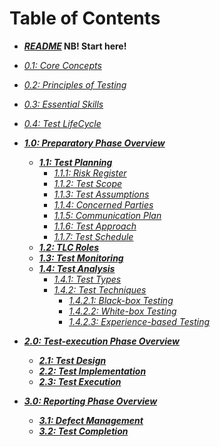 # Table of Contents

* ***[README](/README.md)* NB! Start here!**
* *[0.1: Core Concepts](/0/1.Core_Concepts.md)*
* *[0.2: Principles of Testing](/0/2.Principles_of_Testing.md)*
* *[0.3: Essential Skills](/0/3.Essential_Skills.md)*
* *[0.4: Test LifeCycle](/0/4.Test_LifeCycle.md)*

* ***[1.0: Preparatory Phase Overview](/1/0.Preparatory_Phase_Overview.md)***
  * ***[1.1: Test Planning](/1/1.Test_Planning.md)***
    * *[1.1.1: Risk Register](/1/1/1.Risk_Register.md)*
    * *[1.1.2: Test Scope](/1/1/2.Test_Scope.md)*
    * *[1.1.3: Test Assumptions](/1/1/3.Test_Assumptions.md)*
    * *[1.1.4: Concerned Parties](/1/1/4.Concerned_Parties.md)*
    * *[1.1.5: Communication Plan](/1/1/5.Communication_Plan.md)*
    * *[1.1.6: Test Approach](/1/1/6.Test_Approach.md)*
    * *[1.1.7: Test Schedule](/1/1/7.Test_Schedule.md)*
  * ***[1.2: TLC Roles](/1/2.TLC_Roles.md)***
  * ***[1.3: Test Monitoring](/1/3.Test_Monitoring.md)***
  * ***[1.4: Test Analysis](/1/4.Test_Analysis.md)***
    * *[ 1.4.1: Test Types](/1/4/1.Test_Types.md)*
    * *[ 1.4.2: Test Techniques](/1/4/2.Test_Techniques.md)*
      * *[ 1.4.2.1: Black-box Testing](/1/4/2/1.Black_Box_Testing.md)*
      * *[ 1.4.2.2: White-box Testing](/1/4/2/2.White_Box_Testing.md)*
      * *[ 1.4.2.3: Experience-based Testing](/1/4/2/3.Experience_Based_Testing.md)*

* ***[2.0: Test-execution Phase Overview](/2/0.Test-execution_Phase_Overview.md)***
  * ***[2.1: Test Design](/2/1.Test_Design.md)***
  * ***[2.2: Test Implementation](/2/2.Test_Implementation.md)***
  * ***[2.3: Test Execution](/2/3.Test_execution.md)***

* ***[3.0: Reporting Phase Overview](/3/0.Reporting_Phase_Overview.md)***
  * ***[3.1: Defect Management](/3/1.Defect_Management.md)***
  * ***[3.2: Test Completion](/3/2.Test_Completion.md)***
